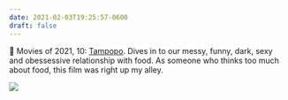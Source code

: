 ```yaml
---
date: 2021-02-03T19:25:57-0600
draft: false
---
```


🎥 Movies of 2021, 10: [Tampopo](https://letterboxd.com/film/tampopo/). Dives in to our messy, funny, dark, sexy and obessessive relationship with food. As someone who thinks too much about food, this film was right up my alley.

![](/images/2021/6c461e1471.jpg)

